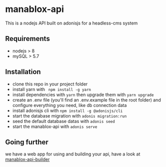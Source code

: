 # manablox-api

This is a nodejs API built on adonisjs for a headless-cms system


## Requirements

- nodejs > 8
- mySQL > 5.7


## Installation

- clone this repo in your project folder
- install yarn with ``` npm install -g yarn```
- install dependencies with ``` yarn ``` then upgrade them with ``` yarn upgrade ```
- create an .env file (you'll find an .env.example file in the root folder) and configure everything you need, like db connection data
- install adonisjs cli with ``` npm install -g @adonisjs/cli ```
- start the database migration with ``` adonis migration:run ```
- seed the default database datas with ``` adonis seed ```
- start the manablox-api with ``` adonis serve ```


## Going further

we have a web app for using and building your api, have a look at [manablox-api-builder](https://github.com/daspete/manablox-api-builder)
